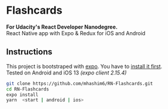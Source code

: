 # Flashcards

**For Udacity's React Developer Nanodegree.**  
React Native app with Expo & Redux for iOS and Android

## Instructions
This project is bootstraped with [expo](https://expo.io/dashboard/mhashim6). You have to [install it first](https://docs.expo.io/).  
Tested on Android and iOS 13 *(expo client 2.15.4)* 

```bash
git clone https://github.com/mhashim6/RN-Flashcards.git
cd RN-Flashcards
expo install
yarn  <start | android | ios>
```
